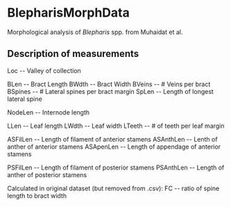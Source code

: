 # BlepharisMorphData
Morphological analysis of <i>Blepharis</i> spp. from Muhaidat et al. 

## Description of measurements
Loc -- Valley of collection

BLen -- Bract Length
BWdth -- Bract Width
BVeins -- # Veins per bract
BSpines -- # Lateral spines per bract margin
SpLen -- Length of longest lateral spine

NodeLen -- Internode length

LLen -- Leaf length
LWdth -- Leaf width
LTeeth -- # of teeth per leaf margin

ASFilLen -- Length of filament of anterior stamens
ASAnthLen -- Lenth of anther of anterior stamens
ASApenLen -- Length of appendage of anterior stamens

PSFilLen -- Length of filament of posterior stamens
PSAnthLen -- Length of anther of posterior stamens

Calculated in original dataset (but removed from .csv):
FC -- ratio of spine length to bract width

